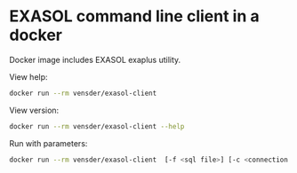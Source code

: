 # EXASOL command line client in a docker

Docker image includes EXASOL exaplus utility.

View help:

```bash
docker run --rm vensder/exasol-client
```

View version:

```bash
docker run --rm vensder/exasol-client --help
```

Run with parameters:

```bash
docker run --rm vensder/exasol-client  [-f <sql file>] [-c <connection string>] [-u <user>] [-p <passwd>] <options>
```
